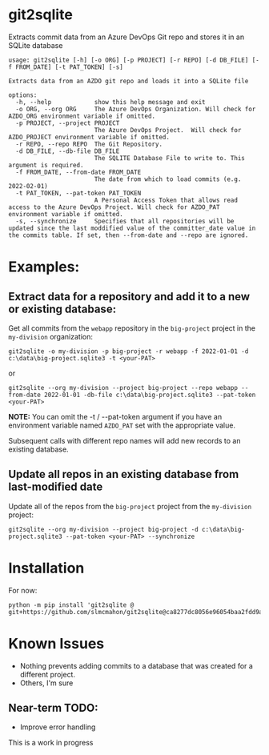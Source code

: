 git2sqlite
==

Extracts commit data from an Azure DevOps Git repo and stores it in an SQLite database

```
usage: git2sqlite [-h] [-o ORG] [-p PROJECT] [-r REPO] [-d DB_FILE] [-f FROM_DATE] [-t PAT_TOKEN] [-s]

Extracts data from an AZDO git repo and loads it into a SQLite file

options:
  -h, --help            show this help message and exit
  -o ORG, --org ORG     The Azure DevOps Organization. Will check for AZDO_ORG environment variable if omitted.
  -p PROJECT, --project PROJECT
                        The Azure DevOps Project.  Will check for AZDO_PROJECT environment variable if omitted.
  -r REPO, --repo REPO  The Git Repository.
  -d DB_FILE, --db-file DB_FILE
                        The SQLITE Database File to write to. This argument is required.
  -f FROM_DATE, --from-date FROM_DATE
                        The date from which to load commits (e.g. 2022-02-01)
  -t PAT_TOKEN, --pat-token PAT_TOKEN
                        A Personal Access Token that allows read access to the Azure DevOps Project. Will check for AZDO_PAT environment variable if omitted.
  -s, --synchronize     Specifies that all repositories will be updated since the last moddified value of the committer_date value in the commits table. If set, then --from-date and --repo are ignored.
  ```

Examples:
==
## Extract data for a repository and add it to a new or existing database:

Get all commits from the ```webapp``` repository in the ```big-project``` project in the ```my-division``` organization:

```
git2sqlite -o my-division -p big-project -r webapp -f 2022-01-01 -d c:\data\big-project.sqlite3 -t <your-PAT>
```
or
```
git2sqlite --org my-division --project big-project --repo webapp --from-date 2022-01-01 -db-file c:\data\big-project.sqlite3 --pat-token <your-PAT>
```

**NOTE:** You can omit the -t / --pat-token argument if you have an environment variable named ```AZDO_PAT``` set with the appropriate value.


Subsequent calls with different repo names will add new records to an existing database.

## Update all repos in an existing database from last-modified date

Update all of the repos from the ```big-project``` project from the ```my-division``` project:

```
git2sqlite --org my-division --project big-project -d c:\data\big-project.sqlite3 --pat-token <your-PAT> --synchronize
```

Installation
==

For now:
```
python -m pip install 'git2sqlite @ git+https://github.com/slmcmahon/git2sqlite@ca8277dc8056e96054baa2fdd9a13c2089968e47'
```

Known Issues
==
* Nothing prevents adding commits to a database that was created for a different project.
* Others, I'm sure

## Near-term TODO:
* Improve error handling

This is a work in progress
